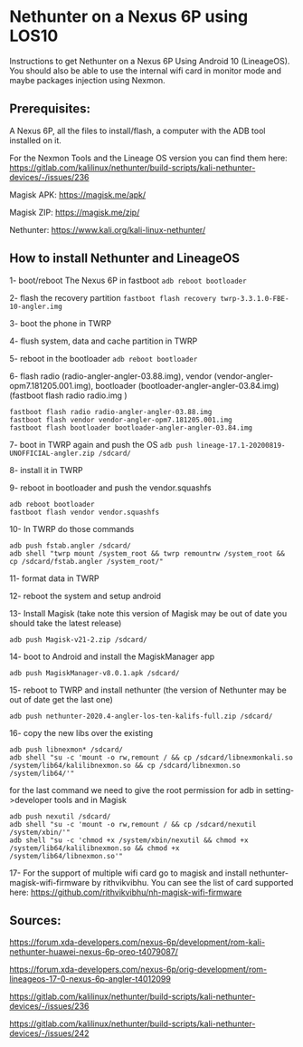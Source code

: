 # Nethunter on a Nexus 6P using LOS10
Instructions to get Nethunter on a Nexus 6P Using Android 10 (LineageOS). You should also be able to use the internal wifi card in monitor mode and maybe packages injection using Nexmon. 

## Prerequisites:
A Nexus 6P, all the files to install/flash, a computer with the ADB tool installed on it. 

For the Nexmon Tools and the Lineage OS version you can find them here: https://gitlab.com/kalilinux/nethunter/build-scripts/kali-nethunter-devices/-/issues/236

Magisk APK: https://magisk.me/apk/

Magisk ZIP: https://magisk.me/zip/

Nethunter: https://www.kali.org/kali-linux-nethunter/



## How to install Nethunter and LineageOS

1- boot/reboot The Nexus 6P in fastboot 
```adb reboot bootloader```

2- flash the recovery partition
```fastboot flash recovery twrp-3.3.1.0-FBE-10-angler.img```

3- boot the phone in TWRP

4- flush system, data and cache partition in TWRP

5- reboot in the bootloader
```adb reboot bootloader```

6- flash radio (radio-angler-angler-03.88.img), vendor (vendor-angler-opm7.181205.001.img), bootloader (bootloader-angler-angler-03.84.img) (fastboot flash radio radio.img )

```
fastboot flash radio radio-angler-angler-03.88.img
fastboot flash vendor vendor-angler-opm7.181205.001.img 
fastboot flash bootloader bootloader-angler-angler-03.84.img
```

7- boot in TWRP again and push the OS
```adb push lineage-17.1-20200819-UNOFFICIAL-angler.zip /sdcard/```

8- install it in TWRP

9- reboot in bootloader and push the vendor.squashfs

```
adb reboot bootloader
fastboot flash vendor vendor.squashfs
```

10- In TWRP do those commands

```
adb push fstab.angler /sdcard/
adb shell "twrp mount /system_root && twrp remountrw /system_root && cp /sdcard/fstab.angler /system_root/"
```

11- format data in TWRP

12- reboot the system and setup android

13- Install Magisk (take note this version of Magisk may be out of date you should take the latest release)

```adb push Magisk-v21-2.zip /sdcard/```

14- boot to Android and install the MagiskManager app

```adb push MagiskManager-v8.0.1.apk /sdcard/```

15- reboot to TWRP and install nethunter (the version of Nethunter may be out of date get the last one)

```adb push nethunter-2020.4-angler-los-ten-kalifs-full.zip /sdcard/```

16- copy the new libs over the existing

```
adb push libnexmon* /sdcard/
adb shell "su -c 'mount -o rw,remount / && cp /sdcard/libnexmonkali.so /system/lib64/kalilibnexmon.so && cp /sdcard/libnexmon.so /system/lib64/'"
```

for the last command we need to give the root permission for adb in setting->developer tools and in Magisk

```
adb push nexutil /sdcard/
adb shell "su -c 'mount -o rw,remount / && cp /sdcard/nexutil /system/xbin/'"
adb shell "su -c 'chmod +x /system/xbin/nexutil && chmod +x /system/lib64/kalilibnexmon.so && chmod +x /system/lib64/libnexmon.so'"
```

17- For the support of multiple wifi card go to magisk and install nethunter-magisk-wifi-firmware by rithvikvibhu. You can see the list of card supported here: https://github.com/rithvikvibhu/nh-magisk-wifi-firmware


## Sources:
https://forum.xda-developers.com/nexus-6p/development/rom-kali-nethunter-huawei-nexus-6p-oreo-t4079087/

https://forum.xda-developers.com/nexus-6p/orig-development/rom-lineageos-17-0-nexus-6p-angler-t4012099

https://gitlab.com/kalilinux/nethunter/build-scripts/kali-nethunter-devices/-/issues/236

https://gitlab.com/kalilinux/nethunter/build-scripts/kali-nethunter-devices/-/issues/242
